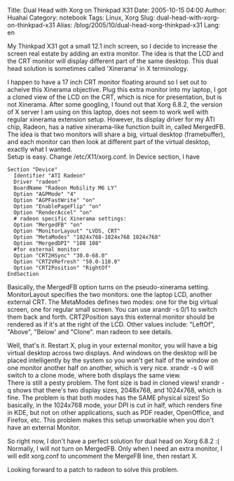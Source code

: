 Title: Dual Head with Xorg on Thinkpad X31
Date: 2005-10-15 04:00
Author: Huahai
Category: notebook
Tags: Linux, Xorg
Slug: dual-head-with-xorg-on-thinkpad-x31
Alias: /blog/2005/10/dual-head-xorg-thinkpad-x31
Lang: en

My Thinkpad X31 got a small 12.1 inch screen, so I decide to increase the screen real estate by adding an extra monitor. The idea is that the LCD and the CRT monitor will display different part of the same desktop. This dual head solution is sometimes called 'Xinerama' in X terminology.  

I happen to have a 17 inch CRT monitor floating around so I set out to acheive this Xinerama objective. Plug this extra monitor into my laptop, I got a cloned view of the LCD on the CRT, which is nice for presentation, but is not Xinerama. After some googling, I found out that Xorg 6.8.2, the version of X server I am using on this laptop, does not seem to work well with regular xinerama extension setup. However, its display driver for my ATI chip, Radeon, has a native xinerama-like function built in, called MergedFB. The idea is that two monitors will share a big, virtual desktop (framebuffer), and each monitor can then look at different part of the virtual desktop, exactly what I wanted.  
Setup is easy. Change /etc/X11/xorg.conf. In Device section, I have  

```
Section "Device"  
  Identifier "ATI Radeon"  
  Driver "radeon"  
  BoardName "Radeon Mobility M6 LY"  
  Option "AGPMode" "4"  
  Option "AGPFastWrite" "on"  
  Option "EnablePageFlip" "on"  
  Option "RenderAccel" "on"  
  # radeon specific Xinerama settings:  
  Option "MergedFB" "on"  
  Option "MonitorLayout" "LVDS, CRT"  
  Option "MetaModes" "1024x768-1024x768 1024x768"  
  Option "MergedDPI" "108 108"  
  #for external monitor  
  Option "CRT2HSync" "30.0-68.0"  
  Option "CRT2VRefresh" "50.0-110.0"  
  Option "CRT2Position" "RightOf"  
EndSection  
```

Basically, the MergedFB option turns on the pseudo-xinerama setting. MonitorLayout specifies the two monitors: one the laptop LCD, another external CRT. The MetaModes defines two modes: one for the big virtual screen, one for regular small screen. You can use xrandr -s 0/1 to switch them back and forth. CRT2Position says this external monitor should be rendered as if it's at the right of the LCD. Other values include: "LeftOf", "Above", "Below' and "Clone". man radeon to see details.  

Well, that's it. Restart X, plug in your external monitor, you will have a big virtual desktop across two displays. And windows on the desktop will be placed intelligently by the system so you won't get half of the window on one monitor another half on another, which is very nice. xrandr -s 0 will switch to a clone mode, where both displays the same view.  
There is still a pesty problem. The font size is bad in cloned views! xrandr -q shows that there's two display sizes, 2048x768, and 1024x768, which is fine. The problem is that both modes has the SAME physical sizes! So basically, in the 1024x768 mode, your DPI is cut in half, which renders fine in KDE, but not on other applications, such as PDF reader, OpenOffice, and Firefox, etc. This problem makes this setup unworkable when you don't have an external Monitor.  

So right now, I don't have a perfect solution for dual head on Xorg 6.8.2 :( Normally, I will not turn on MergedFB. Only when I need an extra monitor, I will edit xorg.conf to uncomment the MergeFB line, then restart X.  

Looking forward to a patch to radeon to solve this problem.
